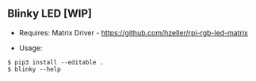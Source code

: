 ## Blinky LED [WIP]

* Requires:
Matrix Driver - https://github.com/hzeller/rpi-rgb-led-matrix

* Usage:
```
$ pip3 install --editable .
$ blinky --help
```
